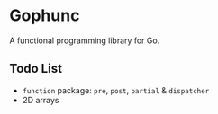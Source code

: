 # Gophunc

A functional programming library for Go.

## Todo List
- `function` package: `pre`, `post`, `partial` & `dispatcher`
- 2D arrays
